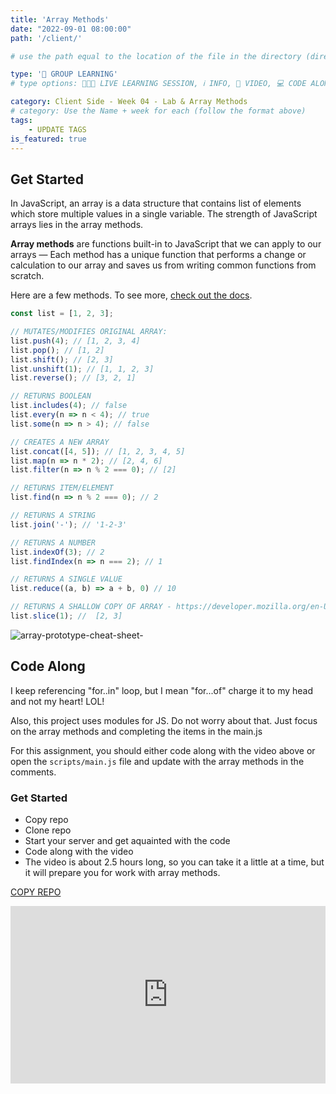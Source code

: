 ```yaml
---
title: 'Array Methods'
date: "2022-09-01 08:00:00"
path: '/client/'

# use the path equal to the location of the file in the directory (directory structure)

type: '👥 GROUP LEARNING'
# type options: 👩🏽‍🏫 LIVE LEARNING SESSION, ℹ️ INFO, 🎥 VIDEO, 💻 CODE ALONG, 🥼LAB, ↩️ REVIEW/NOTES, 👥 GROUP LEARNING, 👷🏼‍♂️ GROUP PROJECT, 🧠 ASSESSMENT, 📝 ASSIGNMENT

category: Client Side - Week 04 - Lab & Array Methods
# category: Use the Name + week for each (follow the format above)
tags: 
    - UPDATE TAGS
is_featured: true
---
```

## Get Started
In JavaScript, an array is a data structure that contains list of elements which store multiple values in a single variable. The strength of JavaScript arrays lies in the array methods.

**Array methods** are functions built-in to JavaScript that we can apply to our arrays — Each method has a unique function that performs a change or calculation to our array and saves us from writing common functions from scratch.

Here are a few methods. To see more, [check out the docs](https://developer.mozilla.org/en-US/docs/Web/JavaScript/Reference/Global_Objects/Array).

```js
const list = [1, 2, 3];

// MUTATES/MODIFIES ORIGINAL ARRAY:
list.push(4); // [1, 2, 3, 4]
list.pop(); // [1, 2]
list.shift(); // [2, 3]
list.unshift(1); // [1, 1, 2, 3]
list.reverse(); // [3, 2, 1]

// RETURNS BOOLEAN
list.includes(4); // false
list.every(n => n < 4); // true
list.some(n => n > 4); // false

// CREATES A NEW ARRAY
list.concat([4, 5]); // [1, 2, 3, 4, 5]
list.map(n => n * 2); // [2, 4, 6]
list.filter(n => n % 2 === 0); // [2]

// RETURNS ITEM/ELEMENT
list.find(n => n % 2 === 0); // 2 

// RETURNS A STRING
list.join('-'); // '1-2-3'

// RETURNS A NUMBER
list.indexOf(3); // 2
list.findIndex(n => n === 2); // 1

// RETURNS A SINGLE VALUE
list.reduce((a, b) => a + b, 0) // 10

// RETURNS A SHALLOW COPY OF ARRAY - https://developer.mozilla.org/en-US/docs/Glossary/Shallow_copy
list.slice(1); //  [2, 3]
```

![array-prototype-cheat-sheet-](https://user-images.githubusercontent.com/29741570/190023356-a9976082-4365-4b0c-adc9-a68c0c030729.png)


## Code Along

I keep referencing "for..in" loop, but I mean "for...of" charge it to my head and not my heart! LOL!

Also, this project uses modules for JS. Do not worry about that. Just focus on the array methods and completing the items in the main.js

For this assignment, you should either code along with the video above or open the `scripts/main.js` file and update with the array methods in the comments.

### Get Started
- Copy repo
- Clone repo
- Start your server and get aquainted with the code
- Code along with the video
- The video is about 2.5 hours long, so you can take it a little at a time, but it will prepare you for work with array methods.

<a class="rn-button btn-purple" href="https://githubtools.reppedintech.com/u/codetracker-learning/ASSIGNMENT-intro-js-array-methods" target="_blank">COPY REPO</a>

<div style="padding:56.25% 0 0 0;position:relative;"><iframe src="https://player.vimeo.com/video/697961784?h=c3847ab686&amp;badge=0&amp;autopause=0&amp;player_id=0&amp;app_id=58479" frameborder="0" allow="autoplay; fullscreen; picture-in-picture" allowfullscreen style="position:absolute;top:0;left:0;width:100%;height:100%;" title="Array Methods: Black Excellence"></iframe></div><script src="https://player.vimeo.com/api/player.js"></script>
